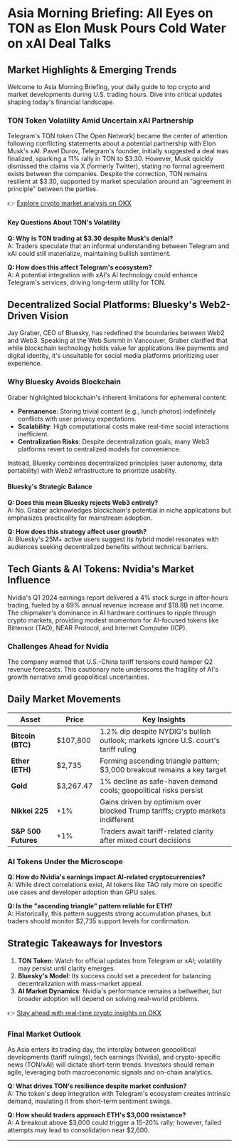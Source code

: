 # Asia Morning Briefing: All Eyes on TON as Elon Musk Pours Cold Water on xAI Deal Talks  

## Market Highlights & Emerging Trends  

Welcome to Asia Morning Briefing, your daily guide to top crypto and market developments during U.S. trading hours. Dive into critical updates shaping today's financial landscape.  

### TON Token Volatility Amid Uncertain xAI Partnership  

Telegram's TON token (The Open Network) became the center of attention following conflicting statements about a potential partnership with Elon Musk's xAI. Pavel Durov, Telegram's founder, initially suggested a deal was finalized, sparking a 11% rally in TON to $3.30. However, Musk quickly dismissed the claims via X (formerly Twitter), stating no formal agreement exists between the companies. Despite the correction, TON remains resilient at $3.30, supported by market speculation around an "agreement in principle" between the parties.  

👉 [Explore crypto market analysis on OKX](https://bit.ly/okx-bonus)  

#### Key Questions About TON's Volatility  
**Q: Why is TON trading at $3.30 despite Musk's denial?**  
A: Traders speculate that an informal understanding between Telegram and xAI could still materialize, maintaining bullish sentiment.  

**Q: How does this affect Telegram's ecosystem?**  
A: A potential integration with xAI's AI technology could enhance Telegram's services, driving long-term utility for TON.  

## Decentralized Social Platforms: Bluesky's Web2-Driven Vision  

Jay Graber, CEO of Bluesky, has redefined the boundaries between Web2 and Web3. Speaking at the Web Summit in Vancouver, Graber clarified that while blockchain technology holds value for applications like payments and digital identity, it's unsuitable for social media platforms prioritizing user experience.  

### Why Bluesky Avoids Blockchain  

Graber highlighted blockchain's inherent limitations for ephemeral content:  
- **Permanence**: Storing trivial content (e.g., lunch photos) indefinitely conflicts with user privacy expectations.  
- **Scalability**: High computational costs make real-time social interactions inefficient.  
- **Centralization Risks**: Despite decentralization goals, many Web3 platforms revert to centralized models for convenience.  

Instead, Bluesky combines decentralized principles (user autonomy, data portability) with Web2 infrastructure to prioritize usability.  

#### Bluesky's Strategic Balance  
**Q: Does this mean Bluesky rejects Web3 entirely?**  
A: No. Graber acknowledges blockchain's potential in niche applications but emphasizes practicality for mainstream adoption.  

**Q: How does this strategy affect user growth?**  
A: Bluesky's 25M+ active users suggest its hybrid model resonates with audiences seeking decentralized benefits without technical barriers.  

## Tech Giants & AI Tokens: Nvidia's Market Influence  

Nvidia's Q1 2024 earnings report delivered a 4% stock surge in after-hours trading, fueled by a 69% annual revenue increase and $18.8B net income. The chipmaker's dominance in AI hardware continues to ripple through crypto markets, providing modest momentum for AI-focused tokens like Bittensor (TAO), NEAR Protocol, and Internet Computer (ICP).  

### Challenges Ahead for Nvidia  
The company warned that U.S.-China tariff tensions could hamper Q2 revenue forecasts. This cautionary note underscores the fragility of AI's growth narrative amid geopolitical uncertainties.  

## Daily Market Movements  

| Asset       | Price       | Key Insights                                                                 |
|-------------|-------------|------------------------------------------------------------------------------|
| **Bitcoin (BTC)**  | $107,800    | 1.2% dip despite NYDIG's bullish outlook; markets ignore U.S. court's tariff ruling |
| **Ether (ETH)**    | $2,735      | Forming ascending triangle pattern; $3,000 breakout remains a key target      |
| **Gold**           | $3,267.47   | 1% decline as safe-haven demand cools; geopolitical risks persist            |
| **Nikkei 225**     | +1%         | Gains driven by optimism over blocked Trump tariffs; crypto markets indifferent |
| **S&P 500 Futures**| +1%         | Traders await tariff-related clarity after mixed court decisions              |

### AI Tokens Under the Microscope  
**Q: How do Nvidia's earnings impact AI-related cryptocurrencies?**  
A: While direct correlations exist, AI tokens like TAO rely more on specific use cases and developer adoption than GPU sales.  

**Q: Is the "ascending triangle" pattern reliable for ETH?**  
A: Historically, this pattern suggests strong accumulation phases, but traders should monitor $2,735 support levels for confirmation.  

## Strategic Takeaways for Investors  

1. **TON Token**: Watch for official updates from Telegram or xAI; volatility may persist until clarity emerges.  
2. **Bluesky's Model**: Its success could set a precedent for balancing decentralization with mass-market appeal.  
3. **AI Market Dynamics**: Nvidia's performance remains a bellwether, but broader adoption will depend on solving real-world problems.  

👉 [Stay ahead with real-time crypto insights on OKX](https://bit.ly/okx-bonus)  

### Final Market Outlook  
As Asia enters its trading day, the interplay between geopolitical developments (tariff rulings), tech earnings (Nvidia), and crypto-specific news (TON/xAI) will dictate short-term trends. Investors should remain agile, leveraging both macroeconomic signals and on-chain analytics.  

**Q: What drives TON's resilience despite market confusion?**  
A: The token's deep integration with Telegram's ecosystem creates intrinsic demand, insulating it from short-term sentiment swings.  

**Q: How should traders approach ETH's $3,000 resistance?**  
A: A breakout above $3,000 could trigger a 15-20% rally; however, failed attempts may lead to consolidation near $2,600.  

---  